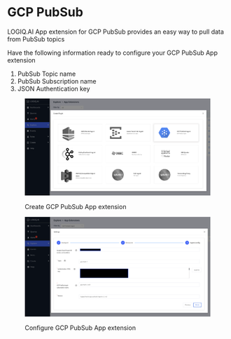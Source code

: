 # GCP PubSub

LOGIQ.AI App extension for GCP PubSub provides an easy way to pull data from PubSub topics

Have the following information ready to configure your GCP PubSub App extension

1. PubSub Topic name
2. PubSub Subscription name
3. JSON Authentication key

<figure><img src="../.gitbook/assets/Screen Shot 2023-01-04 at 2.36.49 PM.png" alt=""><figcaption><p>Create GCP PubSub App extension</p></figcaption></figure>

<figure><img src="../.gitbook/assets/Screen Shot 2023-01-04 at 2.38.47 PM.png" alt=""><figcaption><p>Configure GCP PubSub App extension</p></figcaption></figure>
